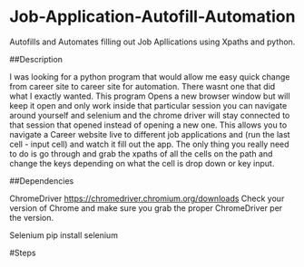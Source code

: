 # Job-Application-Autofill-Automation
Autofills and Automates filling out Job Apllications using Xpaths and python.

##Description

I was looking for a python program that would allow me easy quick change from career site to career site for automation. There wasnt
one that did what I exactly wanted. This program Opens a new browser window but will keep it open and only work inside that particular session
you can navigate around yourself and selenium and the chrome driver will stay connected to that session that opened instead of opening a new one.
This allows you to navigate a Career website live to different job applications and (run the last cell - input cell) and watch it fill out the app.
The only thing you really need to do is go through and grab the xpaths of all the cells on the path and change the keys depending on what the cell is
drop down or key input.

##Dependencies

ChromeDriver
https://chromedriver.chromium.org/downloads
Check your version of Chrome and make sure you grab the proper ChromeDriver per the version.

Selenium
pip install selenium

#Steps
